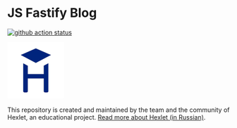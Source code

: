 # JS Fastify Blog

[![github action status](https://github.com/hexlet-components/js-fastify-blog/workflows/Main%20workflow/badge.svg)](https://actions-badge.atrox.dev/hexlet-components/js-fastify-blog/goto)

[![Hexlet Ltd. logo](https://raw.githubusercontent.com/Hexlet/assets/master/images/hexlet_logo128.png)](https://ru.hexlet.io/pages/about?utm_source=github&utm_medium=link&utm_campaign=exercises-javascript)

This repository is created and maintained by the team and the community of Hexlet, an educational project. [Read more about Hexlet (in Russian)](https://ru.hexlet.io/pages/about?utm_source=github&utm_medium=link&utm_campaign=js-fastify-blog).
